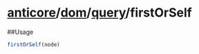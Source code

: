# [anticore](../../../../../#reference)/[dom](../../#reference)/[query](../#reference)/<a name="reference">firstOrSelf</a>

##Usage

```js
firstOrSelf(node)
```